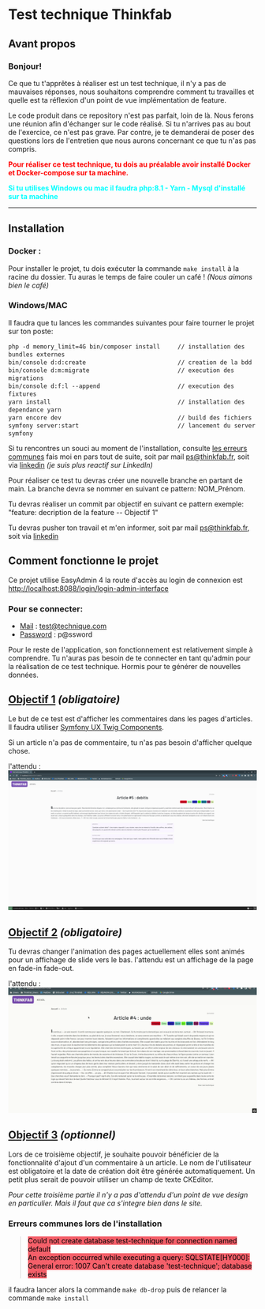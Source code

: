 # Test technique Thinkfab

## Avant propos
### Bonjour!
Ce que tu t'apprêtes à réaliser est un test technique, il n'y a pas de mauvaises réponses, nous souhaitons comprendre
comment tu travailles et quelle est ta réflexion d'un point de vue implémentation de feature.

Le code produit dans ce repository n'est pas parfait, loin de là.
Nous ferons une réunion afin d'échanger sur le code réalisé. Si tu n'arrives pas au bout de l'exercice, ce n'est pas grave.
Par contre, je te demanderai de poser des questions lors de l'entretien que nous aurons concernant ce que tu n'as pas compris.

**<span style="color: red;">Pour réaliser ce test technique, tu dois au préalable avoir installé Docker et Docker-compose sur ta machine.</span>**

**<span style="color: cyan;">Si tu utilises Windows ou mac il faudra php:8.1 - Yarn - Mysql d'installé sur ta machine</span>**

----

## Installation
### Docker :
Pour installer le projet, tu dois exécuter la commande `make install` à la racine du dossier. Tu auras le temps de faire couler un café ! *(Nous aimons bien le café)*

### Windows/MAC
Il faudra que tu lances les commandes suivantes pour faire tourner le projet sur ton poste:
```shell
php -d memory_limit=4G bin/composer install     // installation des bundles externes
bin/console d:d:create                          // creation de la bdd
bin/console d:m:migrate                         // execution des migrations
bin/console d:f:l --append                      // execution des fixtures
yarn install                                    // installation des dependance yarn
yarn encore dev                                 // build des fichiers 
symfony server:start                            // lancement du server symfony
```
Si tu rencontres un souci au moment de l'installation, consulte [les erreurs communes](#erreurs-communes-lors-de-linstallation) fais moi en pars tout de suite, soit par mail ps@thinkfab.fr, soit via [linkedin](https://www.linkedin.com/in/paul-strentz/) *(je suis plus reactif sur LinkedIn)*

Pour réaliser ce test tu devras créer une nouvelle branche en partant de main. La branche devra se nommer en suivant ce pattern:
NOM_Prénom. 

Tu devras réaliser un commit par objectif en suivant ce pattern exemple: "feature: decription de la feature -- Objectif 1"

Tu devras pusher ton travail et m'en informer, soit par mail ps@thinkfab.fr, soit via [linkedin](https://www.linkedin.com/in/paul-strentz/)

## Comment fonctionne le projet
Ce projet utilise EasyAdmin 4 la route d'accès au login de connexion est [http://localhost:8088/login/login-admin-interface](http://localhost:8088/login/login-admin-interface)

### Pour se connecter:
- <u>Mail</u> : test@technique.com
- <u>Password</u> : p@ssword

Pour le reste de l'application, son fonctionnement est relativement simple à comprendre.
Tu n'auras pas besoin de te connecter en tant qu'admin pour la réalisation de ce test technique.
Hormis pour te générer de nouvelles données.

## <u>Objectif 1</u> *(obligatoire)*
Le but de ce test est d'afficher les commentaires dans les pages d'articles. Il faudra utiliser [Symfony UX Twig Components](https://symfony.com/bundles/ux-twig-component/current/index.html).

Si un article n'a pas de commentaire, tu n'as pas besoin d'afficher quelque chose.

l'attendu :
![Objectif 1](./test-technique-etape-1.png "Objectif 1")


## <u>Objectif 2</u> *(obligatoire)*
Tu devras changer l'animation des pages actuellement elles sont animés pour un affichage de slide vers le bas. l'attendu est un affichage de la page en fade-in fade-out.

l'attendu :
![Objectif 2](./test-technique-etape-2.gif "Objectif 2")

## <u>Objectif 3</u> *(optionnel)*
Lors de ce troisième objectif, je souhaite pouvoir bénéficier de la fonctionnalité d'ajout d'un commentaire à un article.
Le nom de l'utilisateur est obligatoire et la date de création doit être générée automatiquement. Un petit plus serait de pouvoir utiliser un champ de texte CKEditor.

*Pour cette troisième partie il n'y a pas d'attendu d'un point de vue design en particulier. Mais il faut que ca s'integre bien dans le site.*


### Erreurs communes lors de l'installation
><span style="background-color:#f55f69; color:black;">Could not create database test-technique for connection named default</span></br>
 <span style="background-color:#f55f69; color:black;">An exception occurred while executing a query: SQLSTATE[HY000]: General error: 1007 Can't create database 'test-technique'; database exists</span>

il faudra lancer alors la commande `make db-drop` puis de relancer la commande `make install`
